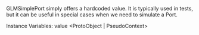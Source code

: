 GLMSimplePort simply offers a hardcoded value. It is typically used in tests, but it can be useful in special cases when we need to simulate a Port.

Instance Variables:
	value	<ProtoObject | PseudoContext>